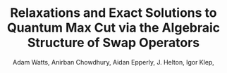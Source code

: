 ---
title: "Relaxations and Exact Solutions to Quantum Max Cut via the Algebraic Structure of Swap Operators"
collection: pre-prints
permalink: /pre-prints2023-01 01-Relaxations-and-Exact-Solutions-to-Quantum-Max-Cut-via-the-Algebraic-Structure-of-Swap-Operators
author: ' Adam Watts,  Anirban Chowdhury,  Aidan Epperly,  J. Helton,  Igor Klep, '
year: 2023
venue: 'arXiv'
volpages: ''
citation: ' Adam Watts,  Anirban Chowdhury,  Aidan Epperly,  J. Helton,  Igor Klep,  arXiv,  (2023).'
---